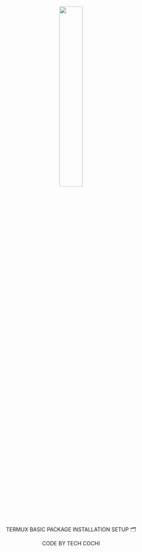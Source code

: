 

<br>
<p align="center">
<img width="35%" src="https://i.pinimg.com/originals/93/92/55/939255731017e8a035c18bfb82c1c52b.png"/>
</p>

<p align="center">
      TERMUX BASIC PACKAGE INSTALLATION SETUP 🗂️
</p> 
<p align="center">
     CODE BY TECH COCHI  
</p>
